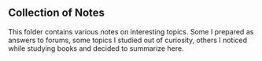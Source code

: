 ## Collection of Notes
This folder contains various notes on interesting topics. 
Some 
I prepared as answers to forums, 
some topics I studied out of curiosity, 
others I noticed while studying books and decided to summarize here.  

